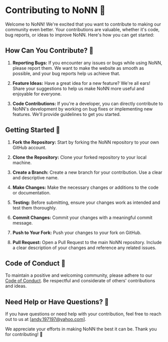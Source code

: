 # Contributing to NoNN 🚀

Welcome to NoNN! We're excited that you want to contribute to making our community even better. Your contributions are valuable, whether it's code, bug reports, or ideas to improve NoNN. Here's how you can get started:

## How Can You Contribute? 🤝

1. **Reporting Bugs:** If you encounter any issues or bugs while using NoNN, please report them. We want to make the website as smooth as possible, and your bug reports help us achieve that.

2. **Feature Ideas:** Have a great idea for a new feature? We're all ears! Share your suggestions to help us make NoNN more useful and enjoyable for everyone.

3. **Code Contributions:** If you're a developer, you can directly contribute to NoNN's development by working on bug fixes or implementing new features. We'll provide guidelines to get you started.

## Getting Started 🚀

1. **Fork the Repository:** Start by forking the NoNN repository to your own GitHub account.

2. **Clone the Repository:** Clone your forked repository to your local machine.

3. **Create a Branch:** Create a new branch for your contribution. Use a clear and descriptive name.

4. **Make Changes:** Make the necessary changes or additions to the code or documentation.

5. **Testing:** Before submitting, ensure your changes work as intended and test them thoroughly.

6. **Commit Changes:** Commit your changes with a meaningful commit message.

7. **Push to Your Fork:** Push your changes to your fork on GitHub.

8. **Pull Request:** Open a Pull Request to the main NoNN repository. Include a clear description of your changes and reference any related issues.

## Code of Conduct 🤝

To maintain a positive and welcoming community, please adhere to our [Code of Conduct](CODE_OF_CONDUCT.md). Be respectful and considerate of others' contributions and ideas.

## Need Help or Have Questions? 💬

If you have questions or need help with your contribution, feel free to reach out to us at [andy.197197@yahoo.com].

We appreciate your efforts in making NoNN the best it can be. Thank you for contributing! 🙌

